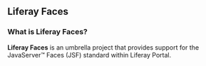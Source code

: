 ## Liferay Faces

### What is Liferay Faces?
**Liferay Faces** is an umbrella project that provides support for the JavaServer™ Faces (JSF) standard within Liferay Portal.

